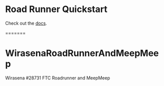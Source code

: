 # Road Runner Quickstart

Check out the [docs](https://rr.brott.dev/docs/v1-0/tuning/).

=======
# WirasenaRoadRunnerAndMeepMeep
Wirasena #28731 FTC Roadrunner and MeepMeep

